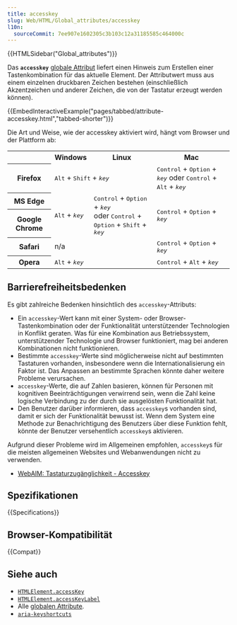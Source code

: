 ```yaml
---
title: accesskey
slug: Web/HTML/Global_attributes/accesskey
l10n:
  sourceCommit: 7ee907e1602305c3b103c12a31185585c464000c
---
```


{{HTMLSidebar("Global_attributes")}}

Das **`accesskey`** [globale Attribut](/de/docs/Web/HTML/Global_attributes) liefert einen Hinweis zum Erstellen einer Tastenkombination für das aktuelle Element. Der Attributwert muss aus einem einzelnen druckbaren Zeichen bestehen (einschließlich Akzentzeichen und anderer Zeichen, die von der Tastatur erzeugt werden können).

{{EmbedInteractiveExample("pages/tabbed/attribute-accesskey.html","tabbed-shorter")}}

Die Art und Weise, wie der accesskey aktiviert wird, hängt vom Browser und der Plattform ab:

<table class="standard-table">
  <tbody>
    <tr>
      <th></th>
      <th>Windows</th>
      <th>Linux</th>
      <th>Mac</th>
    </tr>
    <tr>
      <th>Firefox</th>
      <td colspan="2"><kbd>Alt</kbd> + <kbd>Shift</kbd> + <kbd><em>key</em></kbd></td>
      <td>
        <kbd>Control</kbd> + <kbd>Option</kbd> +
        <kbd><em>key</em></kbd> oder <kbd>Control</kbd> + <kbd>Alt</kbd> +
        <kbd><em>key</em></kbd>
      </td>
    </tr>
    <tr>
      <th>MS Edge</th>
      <td rowspan="2"><kbd>Alt</kbd> + <kbd><em>key</em></kbd></td>
      <td rowspan="2">
        <kbd>Control</kbd> + <kbd>Option</kbd> + <kbd><em>key</em></kbd><br>oder <kbd>Control</kbd> + <kbd>Option</kbd> + <kbd>Shift</kbd> +
        <kbd><em>key</em></kbd>
      </td>
      <td rowspan="2"><kbd>Control</kbd> + <kbd>Option</kbd> + <kbd><em>key</em></kbd></td>
    </tr>
    <tr>
      <th>Google Chrome</th>
    </tr>
    <tr>
      <th>Safari</th>
      <td colspan="2">n/a</td>
      <td><kbd>Control</kbd> + <kbd>Option</kbd> + <kbd><em>key</em></kbd></td>
    </tr>
    <tr>
      <th>Opera</th>
      <td colspan="2"><kbd>Alt</kbd> + <kbd><em>key</em></kbd></td>
      <td><kbd>Control</kbd> + <kbd>Alt</kbd> + <kbd><em>key</em></kbd></td>
    </tr>
  </tbody>
</table>

## Barrierefreiheitsbedenken

Es gibt zahlreiche Bedenken hinsichtlich des `accesskey`-Attributs:

- Ein `accesskey`-Wert kann mit einer System- oder Browser-Tastenkombination oder der Funktionalität unterstützender Technologien in Konflikt geraten. Was für eine Kombination aus Betriebssystem, unterstützender Technologie und Browser funktioniert, mag bei anderen Kombinationen nicht funktionieren.
- Bestimmte `accesskey`-Werte sind möglicherweise nicht auf bestimmten Tastaturen vorhanden, insbesondere wenn die Internationalisierung ein Faktor ist. Das Anpassen an bestimmte Sprachen könnte daher weitere Probleme verursachen.
- `accesskey`-Werte, die auf Zahlen basieren, können für Personen mit kognitiven Beeinträchtigungen verwirrend sein, wenn die Zahl keine logische Verbindung zu der durch sie ausgelösten Funktionalität hat.
- Den Benutzer darüber informieren, dass `accesskey`s vorhanden sind, damit er sich der Funktionalität bewusst ist. Wenn dem System eine Methode zur Benachrichtigung des Benutzers über diese Funktion fehlt, könnte der Benutzer versehentlich `accesskey`s aktivieren.

Aufgrund dieser Probleme wird im Allgemeinen empfohlen, `accesskey`s für die meisten allgemeinen Websites und Webanwendungen nicht zu verwenden.

- [WebAIM: Tastaturzugänglichkeit - Accesskey](https://webaim.org/techniques/keyboard/accesskey#spec)

## Spezifikationen

{{Specifications}}

## Browser-Kompatibilität

{{Compat}}

## Siehe auch

- [`HTMLElement.accessKey`](/de/docs/Web/API/HTMLElement/accessKey)
- [`HTMLElement.accessKeyLabel`](/de/docs/Web/API/HTMLElement/accessKeyLabel)
- Alle [globalen Attribute](/de/docs/Web/HTML/Global_attributes).
- [`aria-keyshortcuts`](https://www.w3.org/TR/wai-aria-1.1/#aria-keyshortcuts)
